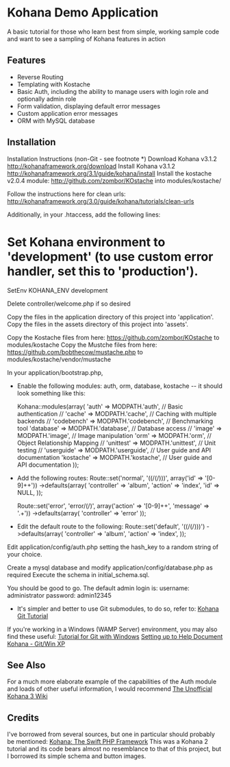 Kohana Demo Application
=======================
A basic tutorial for those who learn best from simple, working sample code and want to see a sampling of Kohana features in action

Features
--------
- Reverse Routing
- Templating with Kostache
- Basic Auth, including the ability to manage users with login role and optionally admin role
- Form validation, displaying default error messages
- Custom application error messages
- ORM with MySQL database

Installation
------------
Installation Instructions (non-Git - see footnote *) 
Download Kohana v3.1.2 http://kohanaframework.org/download
Install Kohana v3.1.2  http://kohanaframework.org/3.1/guide/kohana/install
Install the kostache v2.0.4 module: http://github.com/zombor/KOstache into modules/kostache/

Follow the instructions here for clean urls:  http://kohanaframework.org/3.0/guide/kohana/tutorials/clean-urls

Additionally, in your .htaccess, add the following lines:
# Set Kohana environment to 'development' (to use custom error handler, set this to 'production').
SetEnv KOHANA_ENV development 

Delete controller/welcome.php if so desired

Copy the files in the application directory of this project into 'application'. 
Copy the files in the assets directory of this project into 'assets'.

Copy the Kostache files from here: https://github.com/zombor/KOstache to modules/kostache
Copy the Mustche files from here: https://github.com/bobthecow/mustache.php to modules/kostache/vendor/mustache

In your application/bootstrap.php, 
- Enable the following modules: auth, orm, database, kostache -- it should look something like this:

    Kohana::modules(array(
    	'auth'       => MODPATH.'auth',       // Basic authentication
    	// 'cache'      => MODPATH.'cache',      // Caching with multiple backends
    	// 'codebench'  => MODPATH.'codebench',  // Benchmarking tool
    	'database'   => MODPATH.'database',   // Database access
    	// 'image'      => MODPATH.'image',      // Image manipulation
    	'orm'        => MODPATH.'orm',        // Object Relationship Mapping
    	// 'unittest'   => MODPATH.'unittest',   // Unit testing
    	// 'userguide'  => MODPATH.'userguide',  // User guide and API documentation
    	 'kostache'  => MODPATH.'kostache',  // User guide and API documentation
    	));


- Add the following routes:
    Route::set('normal', '(<controller>(/<action>(/<id>)))', array('id' => '[0-9]++'))
    	->defaults(array(
    		'controller' => 'album',
    		'action'     => 'index',
    		'id'         => NULL,
    	));

    Route::set('error', 'error/<action>(/<message>)', array('action' => '[0-9]++', 'message' => '.+'))
    	->defaults(array(
    		'controller' => 'error'
    	));


- Edit the default route to the following:
    Route::set('default', '(<controller>(/<action>(/<id>)))')
    	->defaults(array(
    		'controller' => 'album',
    		'action'     => 'index',
    	));


Edit application/config/auth.php setting the hash_key to a random string of your choice.

Create a mysql database and modify application/config/database.php as required
Execute the schema in initial_schema.sql.

You should be good to go.  The default admin login is:
username: administrator
password: admin12345


* It's simpler and better to use Git submodules, to do so, refer to: 
[Kohana Git Tutorial](http://kohanaframework.org/3.0/guide/kohana/tutorials/git)

If you're working in a Windows (WAMP Server) environment, you may also find these useful:
[Tutorial for Git with Windows](http://dowdrake.com/showthread.php?400-A-nice-tutorial-for-Git-with-Windows)
[Setting up to Help Document Kohana - Git/Win XP](http://dowdrake.com/showthread.php?401-Setting-up-to-help-document-Kohana-Git-Win-XP)

See Also
--------
For a much more elaborate example of the capabilities of the Auth module and loads of other useful information, I would recommend [The Unofficial Kohana 3 Wiki](http://kerkness.ca/wiki/doku.php)

Credits
-------
I've borrowed from several sources, but one in particular should probably be mentioned:
[Kohana: The Swift PHP Framework](http://net.tutsplus.com/tutorials/php/kohana-the-swift-php-framework/)
This was a Kohana 2 tutorial and its code bears almost no resemblance to that of this project, but I borrowed its simple schema and button images.
